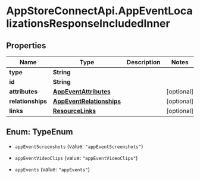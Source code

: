 # AppStoreConnectApi.AppEventLocalizationsResponseIncludedInner

## Properties

Name | Type | Description | Notes
------------ | ------------- | ------------- | -------------
**type** | **String** |  | 
**id** | **String** |  | 
**attributes** | [**AppEventAttributes**](AppEventAttributes.md) |  | [optional] 
**relationships** | [**AppEventRelationships**](AppEventRelationships.md) |  | [optional] 
**links** | [**ResourceLinks**](ResourceLinks.md) |  | [optional] 



## Enum: TypeEnum


* `appEventScreenshots` (value: `"appEventScreenshots"`)

* `appEventVideoClips` (value: `"appEventVideoClips"`)

* `appEvents` (value: `"appEvents"`)




